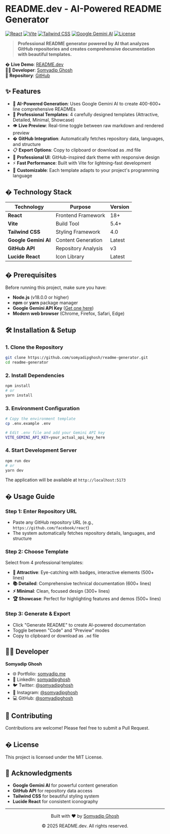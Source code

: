 # README.dev - AI-Powered README Generator

[![React](https://img.shields.io/badge/React-18-blue?logo=react)](https://reactjs.org/)
[![Vite](https://img.shields.io/badge/Vite-5.4-646CFF?logo=vite)](https://vitejs.dev/)
[![Tailwind CSS](https://img.shields.io/badge/Tailwind_CSS-4.0-38B2AC?logo=tailwind-css)](https://tailwindcss.com/)
[![Google Gemini AI](https://img.shields.io/badge/Google_Gemini-AI-orange?logo=google)](https://ai.google.dev/)
[![License](https://img.shields.io/badge/License-MIT-green.svg)](LICENSE)

> **Professional README generator powered by AI that analyzes GitHub repositories and creates comprehensive documentation with beautiful templates.**

� **Live Demo**: [README.dev](http://localhost:5173)  
👨‍💻 **Developer**: [Somyadip Ghosh](https://www.somyadip.me/)  
📂 **Repository**: [GitHub](https://github.com/somyadipghosh)

## ✨ Features

- 🤖 **AI-Powered Generation**: Uses Google Gemini AI to create 400-600+ line comprehensive READMEs
- 🎨 **Professional Templates**: 4 carefully designed templates (Attractive, Detailed, Minimal, Showcase)
- 👁️ **Live Preview**: Real-time toggle between raw markdown and rendered preview
- � **GitHub Integration**: Automatically fetches repository data, languages, and structure
- 📋 **Export Options**: Copy to clipboard or download as .md file
- 🌙 **Professional UI**: GitHub-inspired dark theme with responsive design
- ⚡ **Fast Performance**: Built with Vite for lightning-fast development
- 🔧 **Customizable**: Each template adapts to your project's programming language

## � Technology Stack

| Technology | Purpose | Version |
|------------|---------|---------|
| **React** | Frontend Framework | 18+ |
| **Vite** | Build Tool | 5.4+ |
| **Tailwind CSS** | Styling Framework | 4.0 |
| **Google Gemini AI** | Content Generation | Latest |
| **GitHub API** | Repository Analysis | v3 |
| **Lucide React** | Icon Library | Latest |

## � Prerequisites

Before running this project, make sure you have:

- **Node.js** (v18.0.0 or higher)
- **npm** or **yarn** package manager
- **Google Gemini API Key** ([Get one here](https://makersuite.google.com/app/apikey))
- **Modern web browser** (Chrome, Firefox, Safari, Edge)

## 🛠️ Installation & Setup

### 1. Clone the Repository
```bash
git clone https://github.com/somyadipghosh/readme-generator.git
cd readme-generator
```

### 2. Install Dependencies
```bash
npm install
# or
yarn install
```

### 3. Environment Configuration
```bash
# Copy the environment template
cp .env.example .env

# Edit .env file and add your Gemini API key
VITE_GEMINI_API_KEY=your_actual_api_key_here
```

### 4. Start Development Server
```bash
npm run dev
# or
yarn dev
```

The application will be available at `http://localhost:5173`

## � Usage Guide

### Step 1: Enter Repository URL
- Paste any GitHub repository URL (e.g., `https://github.com/facebook/react`)
- The system automatically fetches repository details, languages, and structure

### Step 2: Choose Template
Select from 4 professional templates:

- **🎨 Attractive**: Eye-catching with badges, interactive elements (500+ lines)
- **📚 Detailed**: Comprehensive technical documentation (600+ lines)
- **⚡ Minimal**: Clean, focused design (300+ lines)
- **🏆 Showcase**: Perfect for highlighting features and demos (500+ lines)

### Step 3: Generate & Export
- Click "Generate README" to create AI-powered documentation
- Toggle between "Code" and "Preview" modes
- Copy to clipboard or download as `.md` file

## 👨‍💻 Developer

**Somyadip Ghosh**
- 🌐 Portfolio: [somyadip.me](https://www.somyadip.me/)
- 💼 LinkedIn: [somyadipghosh](https://www.linkedin.com/in/somyadipghosh)
- 🐦 Twitter: [@somyadipghosh](https://x.com/somyadipghosh)
- 📸 Instagram: [@somyadipghosh](https://www.instagram.com/somyadipghosh/)
- 💻 GitHub: [@somyadipghosh](https://github.com/somyadipghosh)

## 🤝 Contributing

Contributions are welcome! Please feel free to submit a Pull Request.

## � License

This project is licensed under the MIT License.

## 🙏 Acknowledgments

- **Google Gemini AI** for powerful content generation
- **GitHub API** for repository data access
- **Tailwind CSS** for beautiful styling system
- **Lucide React** for consistent iconography

---

<div align="center">
  <p>Built with ❤️ by <a href="https://www.somyadip.me/">Somyadip Ghosh</a></p>
  <p>© 2025 README.dev. All rights reserved.</p>
</div>

